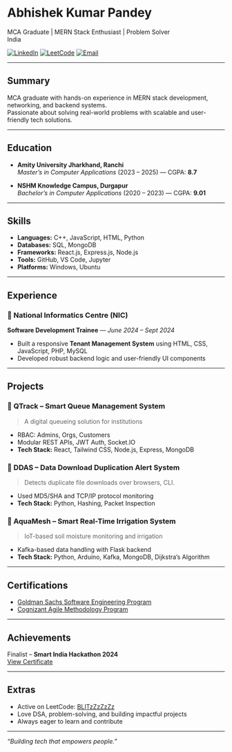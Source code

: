 # Abhishek Kumar Pandey

MCA Graduate | MERN Stack Enthusiast | Problem Solver  
 India 

[![LinkedIn](https://img.shields.io/badge/-LinkedIn-blue?style=flat-square&logo=linkedin&link=https://linkedin.com/in/abhishek-k-0181b5229/)](https://linkedin.com/in/abhishek-k-0181b5229/)
[![LeetCode](https://img.shields.io/badge/-LeetCode-orange?style=flat-square&logo=leetcode&link=https://leetcode.com/u/BLITzZzZzZz/)](https://leetcode.com/u/BLITzZzZzZz/)
[![Email](https://img.shields.io/badge/-Email-red?style=flat-square&logo=gmail&link=mailto:ababhishek3005@gmail.com)](mailto:ababhishek3005@gmail.com)

---

## Summary

MCA graduate with hands-on experience in MERN stack development, networking, and backend systems.  
Passionate about solving real-world problems with scalable and user-friendly tech solutions.

---

## Education

- **Amity University Jharkhand, Ranchi**  
  *Master’s in Computer Applications* (2023 – 2025) — CGPA: **8.7**

- **NSHM Knowledge Campus, Durgapur**  
  *Bachelor’s in Computer Applications* (2020 – 2023) — CGPA: **9.01**

---

## Skills

- **Languages:** C++, JavaScript, HTML, Python  
- **Databases:** SQL, MongoDB  
- **Frameworks:** React.js, Express.js, Node.js  
- **Tools:** GitHub, VS Code, Jupyter  
- **Platforms:** Windows, Ubuntu

---

## Experience

### 🏢 National Informatics Centre (NIC)  
**Software Development Trainee** — *June 2024 – Sept 2024*  
- Built a responsive **Tenant Management System** using HTML, CSS, JavaScript, PHP, MySQL  
- Developed robust backend logic and user-friendly UI components

---

## Projects

### 🔹 QTrack – Smart Queue Management System  
> A digital queueing solution for institutions  
- RBAC: Admins, Orgs, Customers  
- Modular REST APIs, JWT Auth, Socket.IO  
- **Tech Stack:** React, Tailwind CSS, Node.js, Express, MongoDB

### 🔹 DDAS – Data Download Duplication Alert System  
> Detects duplicate file downloads over browsers, CLI.
- Used MD5/SHA and TCP/IP protocol monitoring  
- **Tech Stack:** Python, Hashing, Packet Inspection

### 🔹 AquaMesh – Smart Real-Time Irrigation System  
> IoT-based soil moisture monitoring and irrigation  
- Kafka-based data handling with Flask backend  
- **Tech Stack:** Python, Arduino, Kafka, MongoDB, Dijkstra’s Algorithm

---

## Certifications

- [Goldman Sachs Software Engineering Program](https://forage-uploads-prod.s3.amazonaws.com/completion-certificates/Goldman%20Sachs/NPdeQ43o8P9HJmJzg_Goldman%20Sachs_qRmN3sgDNCsqaQRNJ_1673926158841_completion_certificate.pdf)  
- [Cognizant Agile Methodology Program](https://forage-uploads-prod.s3.amazonaws.com/completion-certificates/Cognizant/ZZswQd6xGydd758vz_Cognizant%20USA_qRmN3sgDNCsqaQRNJ_1683233703680_completion_certificate.pdf)

---

## Achievements

Finalist – **Smart India Hackathon 2024**  
[View Certificate](https://drive.google.com/file/d/16XKRoxyG-gX5g6LnpG1D38wHi8F1yPha/view?usp=sharing)

---

## Extras

- Active on LeetCode: [BLITzZzZzZz](https://leetcode.com/u/BLITzZzZzZz/)  
- Love DSA, problem-solving, and building impactful projects  
- Always eager to learn and contribute

---

_“Building tech that empowers people.”_
